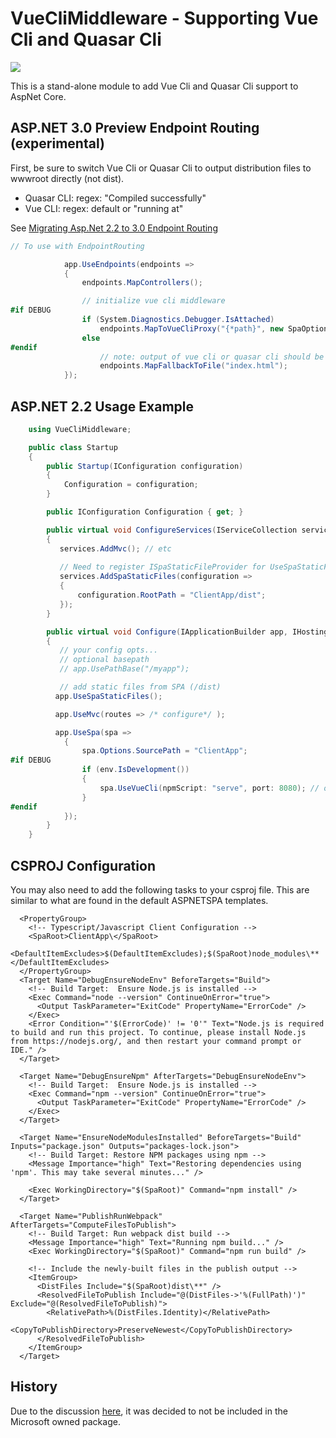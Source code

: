 # VueCliMiddleware - Supporting Vue Cli and Quasar Cli

[![](https://img.shields.io/nuget/v/VueCliMiddleware.svg)](https://www.nuget.org/packages/VueCliMiddleware/)

This is a stand-alone module to add Vue Cli and Quasar Cli support to AspNet Core.


## ASP.NET 3.0 Preview Endpoint Routing (experimental)
First, be sure to switch Vue Cli or Quasar Cli to output distribution files to wwwroot directly (not dist).

* Quasar CLI: regex: "Compiled successfully"
* Vue CLI: regex: default or "running at"

See [Migrating Asp.Net 2.2 to 3.0 Endpoint Routing](https://docs.microsoft.com/en-us/aspnet/core/migration/22-to-30?view=aspnetcore-2.2&tabs=visual-studio#update-routing-startup-code)
```csharp
// To use with EndpointRouting

            app.UseEndpoints(endpoints =>
            {
                endpoints.MapControllers();

                // initialize vue cli middleware
#if DEBUG
                if (System.Diagnostics.Debugger.IsAttached)
                    endpoints.MapToVueCliProxy("{*path}", new SpaOptions { SourcePath = "ClientApp" }, "dev", regex: "Compiled successfully");
                else
#endif
                    // note: output of vue cli or quasar cli should be wwwroot
                    endpoints.MapFallbackToFile("index.html");
            });
```


## ASP.NET 2.2 Usage Example
```csharp
    using VueCliMiddleware;

    public class Startup
    {
        public Startup(IConfiguration configuration)
        {
            Configuration = configuration;
        }

        public IConfiguration Configuration { get; }

        public virtual void ConfigureServices(IServiceCollection services)
        {
           services.AddMvc(); // etc
           
           // Need to register ISpaStaticFileProvider for UseSpaStaticFiles middleware to work
           services.AddSpaStaticFiles(configuration =>
           {
               configuration.RootPath = "ClientApp/dist";
           });
        }

        public virtual void Configure(IApplicationBuilder app, IHostingEnvironment env)
        {
           // your config opts...
		   // optional basepath
		   // app.UsePathBase("/myapp");

           // add static files from SPA (/dist)
          app.UseSpaStaticFiles();

          app.UseMvc(routes => /* configure*/ );

          app.UseSpa(spa =>
            {
                spa.Options.SourcePath = "ClientApp";
#if DEBUG
                if (env.IsDevelopment())
                {
                    spa.UseVueCli(npmScript: "serve", port: 8080); // optional port
                }
#endif
            });
        }
    }
```

## CSPROJ Configuration
You may also need to add the following tasks to your csproj file. This are similar to what are found in the default ASPNETSPA templates.

```project.csproj
  <PropertyGroup>
    <!-- Typescript/Javascript Client Configuration -->
    <SpaRoot>ClientApp\</SpaRoot>
    <DefaultItemExcludes>$(DefaultItemExcludes);$(SpaRoot)node_modules\**</DefaultItemExcludes>
  </PropertyGroup>
  <Target Name="DebugEnsureNodeEnv" BeforeTargets="Build">
    <!-- Build Target:  Ensure Node.js is installed -->
    <Exec Command="node --version" ContinueOnError="true">
      <Output TaskParameter="ExitCode" PropertyName="ErrorCode" />
    </Exec>
    <Error Condition="'$(ErrorCode)' != '0'" Text="Node.js is required to build and run this project. To continue, please install Node.js from https://nodejs.org/, and then restart your command prompt or IDE." />
  </Target>

  <Target Name="DebugEnsureNpm" AfterTargets="DebugEnsureNodeEnv">
    <!-- Build Target:  Ensure Node.js is installed -->
    <Exec Command="npm --version" ContinueOnError="true">
      <Output TaskParameter="ExitCode" PropertyName="ErrorCode" />
    </Exec>
  </Target>

  <Target Name="EnsureNodeModulesInstalled" BeforeTargets="Build" Inputs="package.json" Outputs="packages-lock.json">
    <!-- Build Target: Restore NPM packages using npm -->
    <Message Importance="high" Text="Restoring dependencies using 'npm'. This may take several minutes..." />

    <Exec WorkingDirectory="$(SpaRoot)" Command="npm install" />
  </Target>

  <Target Name="PublishRunWebpack" AfterTargets="ComputeFilesToPublish">
    <!-- Build Target: Run webpack dist build -->
    <Message Importance="high" Text="Running npm build..." />
    <Exec WorkingDirectory="$(SpaRoot)" Command="npm run build" />

    <!-- Include the newly-built files in the publish output -->
    <ItemGroup>
      <DistFiles Include="$(SpaRoot)dist\**" />
      <ResolvedFileToPublish Include="@(DistFiles->'%(FullPath)')" Exclude="@(ResolvedFileToPublish)">
        <RelativePath>%(DistFiles.Identity)</RelativePath>
        <CopyToPublishDirectory>PreserveNewest</CopyToPublishDirectory>
      </ResolvedFileToPublish>
    </ItemGroup>
  </Target>

```

## History

Due to the discussion [here](https://github.com/aspnet/JavaScriptServices/pull/1726), it was decided to not be included in the Microsoft owned package.
